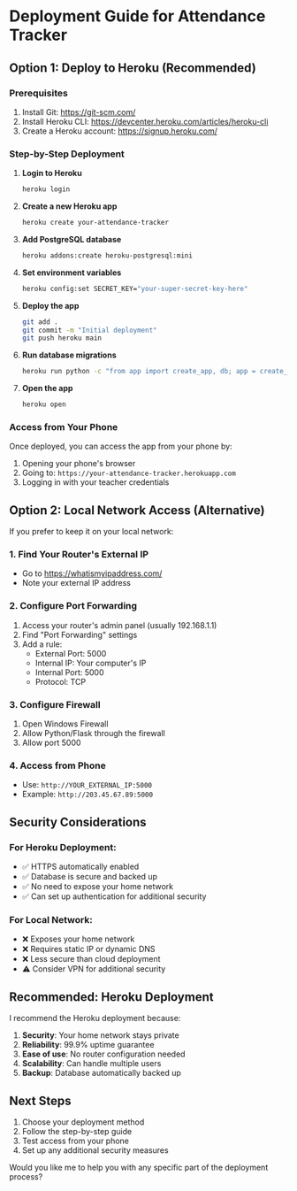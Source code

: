 # Deployment Guide for Attendance Tracker

## Option 1: Deploy to Heroku (Recommended)

### Prerequisites
1. Install Git: https://git-scm.com/
2. Install Heroku CLI: https://devcenter.heroku.com/articles/heroku-cli
3. Create a Heroku account: https://signup.heroku.com/

### Step-by-Step Deployment

1. **Login to Heroku**
   ```bash
   heroku login
   ```

2. **Create a new Heroku app**
   ```bash
   heroku create your-attendance-tracker
   ```

3. **Add PostgreSQL database**
   ```bash
   heroku addons:create heroku-postgresql:mini
   ```

4. **Set environment variables**
   ```bash
   heroku config:set SECRET_KEY="your-super-secret-key-here"
   ```

5. **Deploy the app**
   ```bash
   git add .
   git commit -m "Initial deployment"
   git push heroku main
   ```

6. **Run database migrations**
   ```bash
   heroku run python -c "from app import create_app, db; app = create_app(); app.app_context().push(); db.create_all()"
   ```

7. **Open the app**
   ```bash
   heroku open
   ```

### Access from Your Phone

Once deployed, you can access the app from your phone by:
1. Opening your phone's browser
2. Going to: `https://your-attendance-tracker.herokuapp.com`
3. Logging in with your teacher credentials

## Option 2: Local Network Access (Alternative)

If you prefer to keep it on your local network:

### 1. Find Your Router's External IP
- Go to https://whatismyipaddress.com/
- Note your external IP address

### 2. Configure Port Forwarding
1. Access your router's admin panel (usually 192.168.1.1)
2. Find "Port Forwarding" settings
3. Add a rule:
   - External Port: 5000
   - Internal IP: Your computer's IP
   - Internal Port: 5000
   - Protocol: TCP

### 3. Configure Firewall
1. Open Windows Firewall
2. Allow Python/Flask through the firewall
3. Allow port 5000

### 4. Access from Phone
- Use: `http://YOUR_EXTERNAL_IP:5000`
- Example: `http://203.45.67.89:5000`

## Security Considerations

### For Heroku Deployment:
- ✅ HTTPS automatically enabled
- ✅ Database is secure and backed up
- ✅ No need to expose your home network
- ✅ Can set up authentication for additional security

### For Local Network:
- ❌ Exposes your home network
- ❌ Requires static IP or dynamic DNS
- ❌ Less secure than cloud deployment
- ⚠️ Consider VPN for additional security

## Recommended: Heroku Deployment

I recommend the Heroku deployment because:
1. **Security**: Your home network stays private
2. **Reliability**: 99.9% uptime guarantee
3. **Ease of use**: No router configuration needed
4. **Scalability**: Can handle multiple users
5. **Backup**: Database automatically backed up

## Next Steps

1. Choose your deployment method
2. Follow the step-by-step guide
3. Test access from your phone
4. Set up any additional security measures

Would you like me to help you with any specific part of the deployment process? 